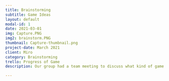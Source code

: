 ```yaml
---
title: Brainstorming
subtitle: Game Ideas
layout: default
modal-id: 1
date: 2021-03-01
img: Capture.PNG
img2: brainstorm.PNG
thumbnail: Capture-thumbnail.png
project-date: March 2021
client: Miro
category: Brainstorming
trello: Progress of Game
description: Our group had a team meeting to discuss what kind of game to make and we made a lot good ideas for our upcoming game. Things like gameplay mechanics, goals, world building, etc. were all discussed in the meeting and we gave feedback to each one of them and decide if we like it or not. After the meeting, our team decided to choose a horror theme set in a 3D forest with a game mechanic of swapping the player with animate and inanimate objects but this idea can be changed in the upcoming future.

---
```

